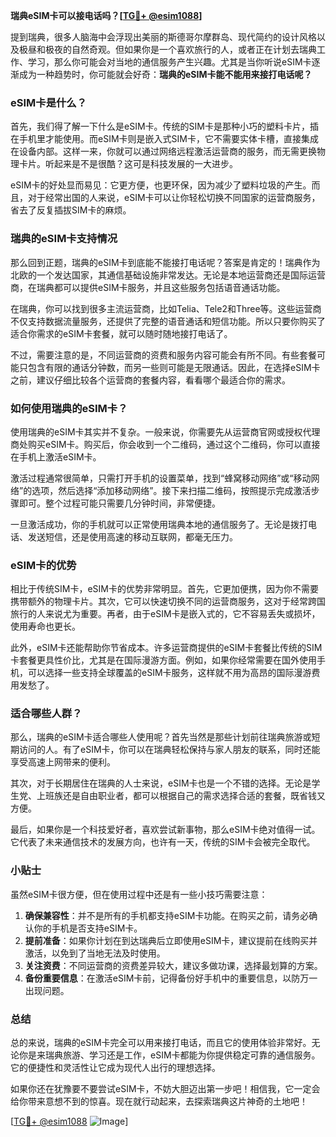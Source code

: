 **瑞典eSIM卡可以接电话吗？[[TG💪+ @esim1088](https://t.me/s/esim1088)]**

提到瑞典，很多人脑海中会浮现出美丽的斯德哥尔摩群岛、现代简约的设计风格以及极昼和极夜的自然奇观。但如果你是一个喜欢旅行的人，或者正在计划去瑞典工作、学习，那么你可能会对当地的通信服务产生兴趣。尤其是当你听说eSIM卡逐渐成为一种趋势时，你可能就会好奇：**瑞典的eSIM卡能不能用来接打电话呢？**

### eSIM卡是什么？

首先，我们得了解一下什么是eSIM卡。传统的SIM卡是那种小巧的塑料卡片，插在手机里才能使用。而eSIM卡则是嵌入式SIM卡，它不需要实体卡槽，直接集成在设备内部。这样一来，你就可以通过网络远程激活运营商的服务，而无需更换物理卡片。听起来是不是很酷？这可是科技发展的一大进步。

eSIM卡的好处显而易见：它更方便，也更环保，因为减少了塑料垃圾的产生。而且，对于经常出国的人来说，eSIM卡可以让你轻松切换不同国家的运营商服务，省去了反复插拔SIM卡的麻烦。

### 瑞典的eSIM卡支持情况

那么回到正题，瑞典的eSIM卡到底能不能接打电话呢？答案是肯定的！瑞典作为北欧的一个发达国家，其通信基础设施非常发达。无论是本地运营商还是国际运营商，在瑞典都可以提供eSIM卡服务，并且这些服务包括语音通话功能。

在瑞典，你可以找到很多主流运营商，比如Telia、Tele2和Three等。这些运营商不仅支持数据流量服务，还提供了完整的语音通话和短信功能。所以只要你购买了适合你需求的eSIM卡套餐，就可以随时随地接打电话了。

不过，需要注意的是，不同运营商的资费和服务内容可能会有所不同。有些套餐可能只包含有限的通话分钟数，而另一些则可能是无限通话。因此，在选择eSIM卡之前，建议仔细比较各个运营商的套餐内容，看看哪个最适合你的需求。

### 如何使用瑞典的eSIM卡？

使用瑞典的eSIM卡其实并不复杂。一般来说，你需要先从运营商官网或授权代理商处购买eSIM卡。购买后，你会收到一个二维码，通过这个二维码，你可以直接在手机上激活eSIM卡。

激活过程通常很简单，只需打开手机的设置菜单，找到“蜂窝移动网络”或“移动网络”的选项，然后选择“添加移动网络”。接下来扫描二维码，按照提示完成激活步骤即可。整个过程可能只需要几分钟时间，非常便捷。

一旦激活成功，你的手机就可以正常使用瑞典本地的通信服务了。无论是拨打电话、发送短信，还是使用高速的移动互联网，都毫无压力。

### eSIM卡的优势

相比于传统SIM卡，eSIM卡的优势非常明显。首先，它更加便携，因为你不需要携带额外的物理卡片。其次，它可以快速切换不同的运营商服务，这对于经常跨国旅行的人来说尤为重要。再者，由于eSIM卡是嵌入式的，它不容易丢失或损坏，使用寿命也更长。

此外，eSIM卡还能帮助你节省成本。许多运营商提供的eSIM卡套餐比传统的SIM卡套餐更具性价比，尤其是在国际漫游方面。例如，如果你经常需要在国外使用手机，可以选择一些支持全球覆盖的eSIM卡服务，这样就不用为高昂的国际漫游费用发愁了。

### 适合哪些人群？

那么，瑞典的eSIM卡适合哪些人使用呢？首先当然是那些计划前往瑞典旅游或短期访问的人。有了eSIM卡，你可以在瑞典轻松保持与家人朋友的联系，同时还能享受高速上网带来的便利。

其次，对于长期居住在瑞典的人士来说，eSIM卡也是一个不错的选择。无论是学生党、上班族还是自由职业者，都可以根据自己的需求选择合适的套餐，既省钱又方便。

最后，如果你是一个科技爱好者，喜欢尝试新事物，那么eSIM卡绝对值得一试。它代表了未来通信技术的发展方向，也许有一天，传统的SIM卡会被完全取代。

### 小贴士

虽然eSIM卡很方便，但在使用过程中还是有一些小技巧需要注意：

1. **确保兼容性**：并不是所有的手机都支持eSIM卡功能。在购买之前，请务必确认你的手机是否支持eSIM卡。
2. **提前准备**：如果你计划在到达瑞典后立即使用eSIM卡，建议提前在线购买并激活，以免到了当地无法及时使用。
3. **关注资费**：不同运营商的资费差异较大，建议多做功课，选择最划算的方案。
4. **备份重要信息**：在激活eSIM卡前，记得备份好手机中的重要信息，以防万一出现问题。

### 总结

总的来说，瑞典的eSIM卡完全可以用来接打电话，而且它的使用体验非常好。无论你是来瑞典旅游、学习还是工作，eSIM卡都能为你提供稳定可靠的通信服务。它的便捷性和灵活性让它成为现代人出行的理想选择。

如果你还在犹豫要不要尝试eSIM卡，不妨大胆迈出第一步吧！相信我，它一定会给你带来意想不到的惊喜。现在就行动起来，去探索瑞典这片神奇的土地吧！

[[TG💪+ @esim1088](https://t.me/s/esim1088) ![Image](https://i.postimg.cc/4NQfJmqS/Snipaste-2025-05-13-00-14-12.png)]